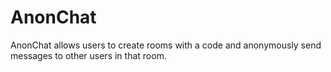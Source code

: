 # AnonChat

AnonChat allows users to create rooms with a code and 
anonymously send messages to other users in that room.